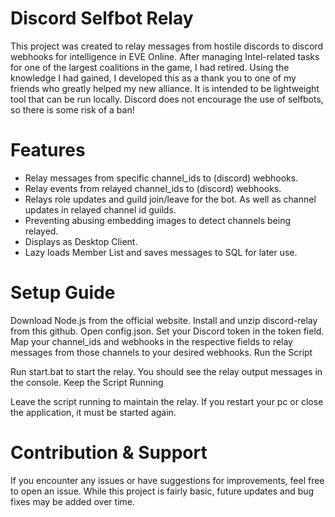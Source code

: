 # Discord Selfbot Relay
This project was created to relay messages from hostile discords to discord webhooks for intelligence in EVE Online. After managing Intel-related tasks for one of the largest coalitions in the game, I had retired. Using the knowledge I had gained, I developed this as a thank you to one of my friends who greatly helped my new alliance. It is intended to be lightweight tool that can be run locally. Discord does not encourage the use of selfbots, so there is some risk of a ban!

# Features
* Relay messages from specific channel_ids to (discord) webhooks.
* Relay events from relayed channel_ids to (discord) webhooks.
* Relays role updates and guild join/leave for the bot. As well as channel updates in relayed channel id guilds.
* Preventing abusing embedding images to detect channels being relayed.
* Displays as Desktop Client.
* Lazy loads Member List and saves messages to SQL for later use.

# Setup Guide
Download Node.js from the official website.
Install and unzip discord-relay from this github.
Open config.json.
Set your Discord token in the token field.
Map your channel_ids and webhooks in the respective fields to relay messages from those channels to your desired webhooks.
Run the Script

Run start.bat to start the relay.
You should see the relay output messages in the console.
Keep the Script Running

Leave the script running to maintain the relay. If you restart your pc or close the application, it must be started again.

# Contribution & Support
If you encounter any issues or have suggestions for improvements, feel free to open an issue. While this project is fairly basic, future updates and bug fixes may be added over time.
